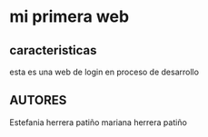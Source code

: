   # mi primera web


  ## caracteristicas 

  esta es una web de login en proceso de desarrollo

  ## AUTORES 

  Estefania herrera patiño
  mariana herrera patiño